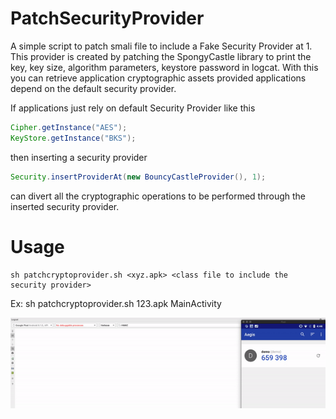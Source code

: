 # PatchSecurityProvider
A simple script to patch smali file to include a Fake Security Provider at 1. This provider is created by patching the SpongyCastle library to print the key, key size, algorithm parameters, keystore password in logcat. With this you can retrieve application cryptographic assets provided applications depend on the default security provider.

If applications just rely on default Security Provider like this
```Java
Cipher.getInstance("AES");
KeyStore.getInstance("BKS");
```
then inserting a security provider 
```Java
Security.insertProviderAt(new BouncyCastleProvider(), 1);
```
can divert all the cryptographic operations to be performed through the inserted security provider.


# Usage
```Shell
sh patchcryptoprovider.sh <xyz.apk> <class file to include the security provider>
```
Ex: sh patchcryptoprovider.sh 123.apk MainActivity


![Demo](demo.gif)
